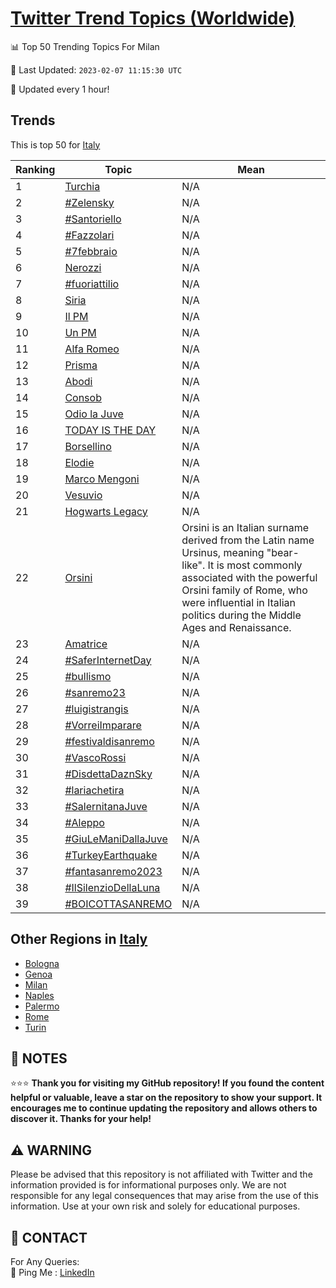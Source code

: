 [Twitter Trend Topics (Worldwide)](https://github.com/ErcinDedeoglu/Twitter-Trend-Topics)
==========


📊 Top 50 Trending Topics For Milan

📆 Last Updated: `2023-02-07 11:15:30 UTC`

🔧 Updated every 1 hour!


## Trends

This is top 50 for [Italy](</Italy>)

| Ranking | Topic | Mean |
| ------- | ------------ | ------------ |
| 1 | [Turchia](http://twitter.com/search?q=Turchia) | N/A |
| 2 | [#Zelensky](http://twitter.com/search?q=%23Zelensky) | N/A |
| 3 | [#Santoriello](http://twitter.com/search?q=%23Santoriello) | N/A |
| 4 | [#Fazzolari](http://twitter.com/search?q=%23Fazzolari) | N/A |
| 5 | [#7febbraio](http://twitter.com/search?q=%237febbraio) | N/A |
| 6 | [Nerozzi](http://twitter.com/search?q=Nerozzi) | N/A |
| 7 | [#fuoriattilio](http://twitter.com/search?q=%23fuoriattilio) | N/A |
| 8 | [Siria](http://twitter.com/search?q=Siria) | N/A |
| 9 | [Il PM](http://twitter.com/search?q=Il+PM) | N/A |
| 10 | [Un PM](http://twitter.com/search?q=Un+PM) | N/A |
| 11 | [Alfa Romeo](http://twitter.com/search?q=Alfa+Romeo) | N/A |
| 12 | [Prisma](http://twitter.com/search?q=Prisma) | N/A |
| 13 | [Abodi](http://twitter.com/search?q=Abodi) | N/A |
| 14 | [Consob](http://twitter.com/search?q=Consob) | N/A |
| 15 | [Odio la Juve](http://twitter.com/search?q=Odio+la+Juve) | N/A |
| 16 | [TODAY IS THE DAY](http://twitter.com/search?q=TODAY+IS+THE+DAY) | N/A |
| 17 | [Borsellino](http://twitter.com/search?q=Borsellino) | N/A |
| 18 | [Elodie](http://twitter.com/search?q=Elodie) | N/A |
| 19 | [Marco Mengoni](http://twitter.com/search?q=Marco+Mengoni) | N/A |
| 20 | [Vesuvio](http://twitter.com/search?q=Vesuvio) | N/A |
| 21 | [Hogwarts Legacy](http://twitter.com/search?q=Hogwarts+Legacy) | N/A |
| 22 | [Orsini](http://twitter.com/search?q=Orsini) | Orsini is an Italian surname derived from the Latin name Ursinus, meaning "bear-like". It is most commonly associated with the powerful Orsini family of Rome, who were influential in Italian politics during the Middle Ages and Renaissance. |
| 23 | [Amatrice](http://twitter.com/search?q=Amatrice) | N/A |
| 24 | [#SaferInternetDay](http://twitter.com/search?q=%23SaferInternetDay) | N/A |
| 25 | [#bullismo](http://twitter.com/search?q=%23bullismo) | N/A |
| 26 | [#sanremo23](http://twitter.com/search?q=%23sanremo23) | N/A |
| 27 | [#luigistrangis](http://twitter.com/search?q=%23luigistrangis) | N/A |
| 28 | [#VorreiImparare](http://twitter.com/search?q=%23VorreiImparare) | N/A |
| 29 | [#festivaldisanremo](http://twitter.com/search?q=%23festivaldisanremo) | N/A |
| 30 | [#VascoRossi](http://twitter.com/search?q=%23VascoRossi) | N/A |
| 31 | [#DisdettaDaznSky](http://twitter.com/search?q=%23DisdettaDaznSky) | N/A |
| 32 | [#lariachetira](http://twitter.com/search?q=%23lariachetira) | N/A |
| 33 | [#SalernitanaJuve](http://twitter.com/search?q=%23SalernitanaJuve) | N/A |
| 34 | [#Aleppo](http://twitter.com/search?q=%23Aleppo) | N/A |
| 35 | [#GiuLeManiDallaJuve](http://twitter.com/search?q=%23GiuLeManiDallaJuve) | N/A |
| 36 | [#TurkeyEarthquake](http://twitter.com/search?q=%23TurkeyEarthquake) | N/A |
| 37 | [#fantasanremo2023](http://twitter.com/search?q=%23fantasanremo2023) | N/A |
| 38 | [#IlSilenzioDellaLuna](http://twitter.com/search?q=%23IlSilenzioDellaLuna) | N/A |
| 39 | [#BOICOTTASANREMO](http://twitter.com/search?q=%23BOICOTTASANREMO) | N/A |



## Other Regions in [Italy](</Italy>)

* [Bologna](</Italy/Bologna.md>)
* [Genoa](</Italy/Genoa.md>)
* [Milan](</Italy/Milan.md>)
* [Naples](</Italy/Naples.md>)
* [Palermo](</Italy/Palermo.md>)
* [Rome](</Italy/Rome.md>)
* [Turin](</Italy/Turin.md>)



## 📝 NOTES

⭐⭐⭐ **Thank you for visiting my GitHub repository! If you found the content helpful or valuable, leave a star on the repository to show your support. It encourages me to continue updating the repository and allows others to discover it. Thanks for your help!**


## ⚠️ WARNING

Please be advised that this repository is not affiliated with Twitter and the information provided is for informational purposes only. We are not responsible for any legal consequences that may arise from the use of this information. Use at your own risk and solely for educational purposes.


## 📨 CONTACT

 For Any Queries:  
            🏓 Ping Me : [LinkedIn](https://www.linkedin.com/in/ercindedeoglu/)
